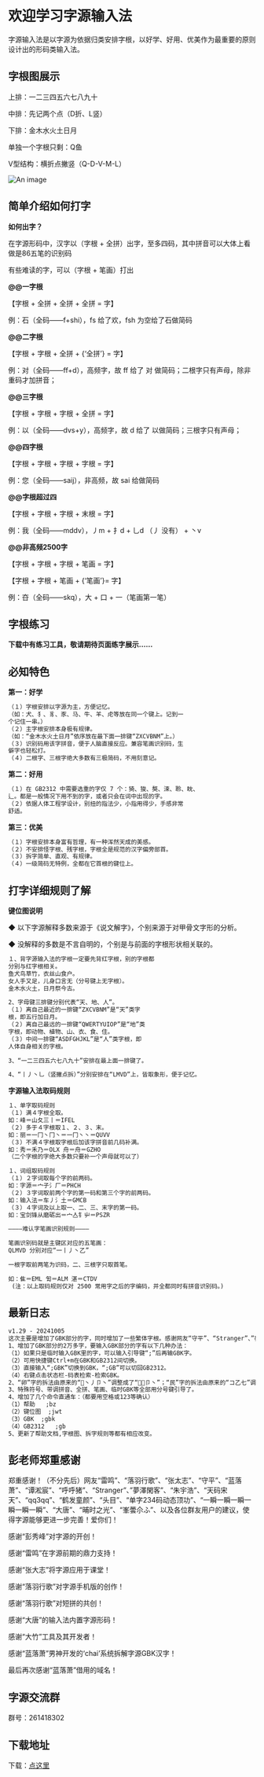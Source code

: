 
# 欢迎学习字源输入法

字源输入法是以字源为依据归类安排字根，以好学、好用、优美作为最重要的原则设计出的形码类输入法。

## 字根图展示

上排：一二三四五六七八九十

中排：先记两个点（D折、L竖）

下排：金木水火土日月

单独一个字根只剩：Q鱼

V型结构：横折点撇竖（Q-D-V-M-L）

![An image](./images/字源字根图.png)

## 简单介绍如何打字

**如何出字？**

在字源形码中，汉字以（字根 + 全拼）出字，至多四码，其中拼音可以大体上看做是86五笔的识别码

有些难读的字，可以（字根 + 笔画）打出

**@@一字根**

【字根 + 全拼 + 全拼 + 全拼 = 字】

例：石（全码——f+shi），fs 给了欢，fsh 为空给了石做简码

**@@二字根**

【字根 + 字根 + 全拼 + {‘全拼’} = 字】

例：对（全码——ff+d），高频字，故 ff 给了 对 做简码；二根字只有声母，除非重码才加拼音；

**@@三字根**

【字根 + 字根 + 字根 + 全拼 = 字】

例：以（全码——dvs+y），高频字，故 d 给了 以做简码；三根字只有声母；

**@@四字根**

【字根 + 字根 + 字根 + 字根 = 字】

例：您（全码——saij），非高频，故 sai 给做简码

**@@字根超过四**

【字根 + 字根 + 字根 + 末根 = 字】

例：我（全码——mddv），丿m + 扌d + 乚d （丿 没有） + 丶v

**@@非高频2500字**

【字根 + 字根 + 字根 + 笔画 = 字】

【字根 + 字根 + 笔画 + {‘笔画’}= 字】

例：夻（全码——skq），大 + 口 + 一（笔画第一笔）

<!-- **Input**

````md
```js{4}
export default {
  data () {
    return {
      msg: 'Highlighted!'
    }
  }
}
```
````

**Output**

```js{4}
export default {
  data () {
    return {
      msg: 'Highlighted!'
    }
  }
}
``` -->

## 字根练习

**下载中有练习工具，敬请期待页面练字展示……**


## 必知特色

**第一：好学**

```md
（１）字根安排以字源为主，方便记忆。
（如：犬、犭、豸、豕、马、牛、羊、虍等放在同一个键上。记到一
个记住一串。）
（２）主字根安排本身极有规律。
（如：“金木水火土日月”依序放在最下面一排键“ZXCVBNM”上。）
（３）识别码用该字拼音，便于人脑直接反应。兼容笔画识别码，生
僻字也轻松打。
（４）二根字、三根字绝大多数有三极简码，不用刻意记。
```

**第二：好用**

```md
（１）在 GB2312 中需要选重的字仅 7 个：猗、狻、獒、涑、聆、眈、
辶。都是一般情况下用不到的字，或者只会在词中出现的字。
（２）依据人体工程学设计，别扭的指法少，小指用得少，手感非常
舒适。
```

**第三：优美**

```md
（１）字根安排本身富有哲理，有一种浑然天成的美感。
（２）不安排怪字根、残字根，字根全是规范的汉字偏旁部首。
（３）拆字简单、直观、有规律。
（４）一级简码无特例，全都在它首根的键位上。
```


## 打字详细规则了解

**键位图说明**

◆ 以下字源解释多数来源于《说文解字》，个别来源于对甲骨文字形的分析。

◆ 没解释的多数是不言自明的，个别是与前面的字根形状相关联的。

```md
１、背字源输入法的字根一定要先背红字根，别的字根都
分别与红字根相关。
鱼犬鸟草竹，衣丝山食户。
女人手又足，儿身口言无（分号键上无字根）。
金木水火土，日月祭今古。

2、字母键三排键分别代表“天、地、人”。
（１）离自己最近的一排键“ZXCVBNM”是“天”类字
根，即五行加日月。
（２）离自己最远的一排键“QWERTYUIOP”是“地”类
字根，即动物、植物、山、衣、食、住。
（３）中间一排键“ASDFGHJKL”是“人”类字根，即
人体自身相关的字根。

3、“一二三四五六七八九十”安排在最上面一排键了。

4、“丨丿丶乚（竖撇点拆）”分别安排在“LMVD”上，皆取象形，便于记忆。
```

**字源输入法取码规则**

```md
１、单字取码规则
（１）满４字根全取。
如：峰＝山夂三丨＝IFEL
（２）多于４字根取１、２、３、末。
如：丽＝一冂丶冂丶＝一冂丶丶＝QUVV
（３）不满４字根取字根后加该字拼音前几码补满。
如：秀＝禾乃＝OLX 舟＝舟＝GZHO
（二个字根的字绝大多数只要补一个声母就可以了）

１、词组取码规则
（１）２字词取每个字的前两码。
如：字源＝宀子氵厂＝PHCH
（２）３字词取前两个字的第一码和第三个字的前两码。
如：输入法＝车丿氵土＝GMCB
（３）４字词及以上取一、二、三、末字的第一码。
如：宝剑锋从磨砺出＝宀亼钅屮＝PSZR

————难认字笔画识别规则————

笔画识别码就是主键区对应的五笔画：
QLMVD 分别对应“一丨丿丶乙”

一根字取前两笔为识码，二、三根字只取首笔。

如：隹＝EML 訇＝ALM 湛＝CTDV
 (注：以上取码规则仅对 2500 常用字之后的字编码，并全都同时有拼音识别码。)

```

<!-- ```md
::: info
This is an info box.
:::

::: tip
This is a tip.
:::

::: warning
This is a warning.
:::

::: danger
This is a dangerous warning.
:::

::: details
This is a details block.
:::
``` -->




<!-- **Output**

::: info
This is an info box.
:::

::: tip
This is a tip.
:::

::: warning
This is a warning.
:::

::: danger
This is a dangerous warning.
:::

::: details 
This is a details block.
::: -->

## 最新日志

```md
v1.29 - 20241005
这次主要是增加了GBK部分的字，同时增加了一些繁体字根。感谢网友“守平”、“Stranger”、”夢澤閑客”、“天码宋天”、“qq3qq”和“鹤发童颜”提出的宝贵意见，并特别感谢网友“蓝落萧”的拆系统。
1、增加了GBK部分的2万多字，要输入GBK部分的字有以下几种办法：
（1）如果只是临时输入GBK里的字，可以输入引导键“;”后再输GBK字。
（2）可用快捷键Ctrl+m在GBK和GB2312间切换。
（3）直接输入“;GBK”切换到GBK，“;GB”可以切回GB2312。
（4）右键点击状态栏-码表检索-检索GBK。
2、“卵”字的拆法由原来的“丶丿卩丶”调整成了“卩丶”；“民”字的拆法由原来的“コ乙七”调整成了“巳七”。
3、特殊符号、带调拼音、全拼、笔画、临时GBK等全部用分号键引导了。
4、增加了几个命令直通车：（都要用空格或123等确认）
（1）帮助	;bz
（2）键位图	;jwt
（3）GBK	;gbk
（4）GB2312	;gb
5、更新了帮助文档,字根图、拆字规则等都有相应改变。
```

## 彭老师郑重感谢

郑重感谢！（不分先后）网友“雷鸣”、“落羽行歌”、“张太志”、“守平”、“蓝落萧”、“谭淞宸”、“呼呼猪”、“Stranger”、”夢澤閑客”、“朱宇浩”、“天码宋天”、“qq3qq”、“鹤发童颜”、“头目”、“单字234码动态顶功”、“一瞬一瞬一瞬一瞬一瞬一瞬”、“大唐”、“晡时之光”、“峯蕓尒ふ”、以及各位群友用户的建议，使得字源能够更进一步完善！爱你们！

感谢“彭秀峰”对字源的开创！

感谢“雷鸣”在字源前期的鼎力支持！

感谢“张大志”将字源应用于课堂！

感谢“落羽行歌”对字源手机版的创作！

感谢“落羽行歌”对短拼的共创！

感谢“大唐”的输入法内置字源形码！

感谢“大竹”工具及其开发者！

感谢“蓝落萧”男神开发的‘chai’系统拆解字源GBK汉字！

最后再次感谢“蓝落萧”借用的域名！


## 字源交流群

群号：261418302


## 下载地址

下载：[点这里](http://ziyuan.ysepan.com/ "http://ziyuan.ysepan.com/")